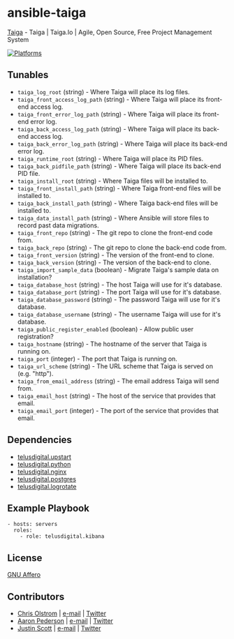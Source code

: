 # ansible-taiga

[Taiga](https://taiga.io) - Taiga | Taiga.Io | Agile, Open Source, Free Project Management System

[![Platforms](http://img.shields.io/badge/platforms-ubuntu-lightgrey.svg?style=flat)](#)

Tunables
--------
* `taiga_log_root` (string) - Where Taiga will place its log files.
* `taiga_front_access_log_path` (string) - Where Taiga will place its front-end access log.
* `taiga_front_error_log_path` (string) - Where Taiga will place its front-end error log.
* `taiga_back_access_log_path` (string) - Where Taiga will place its back-end access log.
* `taiga_back_error_log_path` (string) - Where Taiga will place its back-end error log.
* `taiga_runtime_root` (string) - Where Taiga will place its PID files.
* `taiga_back_pidfile_path` (string) - Where Taiga will place its back-end PID file.
* `taiga_install_root` (string) - Where Taiga files will be installed to.
* `taiga_front_install_path` (string) - Where Taiga front-end files will be installed to.
* `taiga_back_install_path` (string) - Where Taiga back-end files will be installed to.
* `taiga_data_install_path` (string) - Where Ansible will store files to record past data migrations.
* `taiga_front_repo` (string) - The git repo to clone the front-end code from.
* `taiga_back_repo` (string) - The git repo to clone the back-end code from.
* `taiga_front_version` (string) - The version of the front-end to clone.
* `taiga_back_version` (string) - The version of the back-end to clone.
* `taiga_import_sample_data` (boolean) - Migrate Taiga's sample data on installation?
* `taiga_database_host` (string) - The host Taiga will use for it's database.
* `taiga_database_port` (string) - The port Taiga will use for it's database.
* `taiga_database_password` (string) - The password Taiga will use for it's database.
* `taiga_database_username` (string) - The username Taiga will use for it's database.
* `taiga_public_register_enabled` (boolean) - Allow public user registration?
* `taiga_hostname` (string) - The hostname of the server that Taiga is running on.
* `taiga_port` (integer) - The port that Taiga is running on.
* `taiga_url_scheme` (string) - The URL scheme that Taiga is served on (e.g. "http").
* `taiga_from_email_address` (string) - The email address Taiga will send from.
* `taiga_email_host` (string) - The host of the service that provides that email.
* `taiga_email_port` (integer) - The port of the service that provides that email.

Dependencies
------------
* [telusdigital.upstart](https://github.com/telusdigital/ansible-upstart/)
* [telusdigital.python](https://github.com/telusdigital/ansible-python/)
* [telusdigital.nginx](https://github.com/telusdigital/ansible-nginx/)
* [telusdigital.postgres](https://github.com/telusdigital/ansible-postgres/)
* [telusdigital.logrotate](https://github.com/telusdigital/ansible-logrotate/)

Example Playbook
----------------
```
- hosts: servers
  roles:
    - role: telusdigital.kibana
```

License
-------
[GNU Affero](https://tldrlegal.com/license/gnu-affero-general-public-license-v3-(agpl-3.0))

Contributors
------------
* [Chris Olstrom](https://colstrom.github.io/) | [e-mail](mailto:chris@olstrom.com) | [Twitter](https://twitter.com/ChrisOlstrom)
* [Aaron Pederson](https://aaronpederson.github.io) | [e-mail](mailto:aaronpederson@gmail.com) | [Twitter](https://twitter.com/GunFuSamurai)
* [Justin Scott](https://jvscott.net) | [e-mail](mailto:jvscott@gmail.com) | [Twitter](https://twitter.com/AKindlyOrc)
